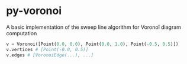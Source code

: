 py-voronoi
==========

A basic implementation of the sweep line algorithm for Voronoï diagram computation

```python
v = Voronoi([Point(0.0, 0.0), Point(0.0, 1.0), Point(-0.5, 0.5)])
v.vertices # [Point(-0.0, 0.5)]
v.edges # [VoronoiEdge(...), ...]
```